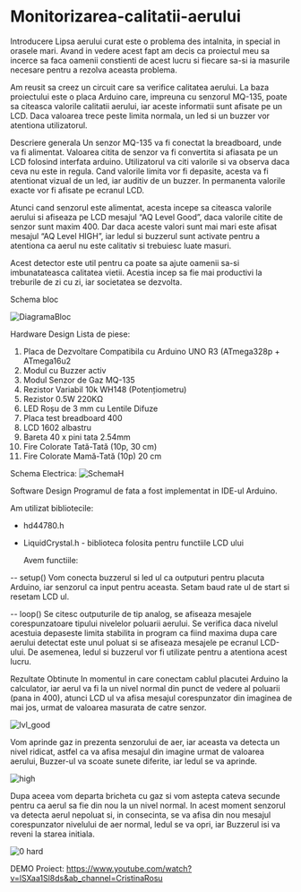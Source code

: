 # Monitorizarea-calitatii-aerului

  Introducere
Lipsa aerului curat este o problema des intalnita, in special in orasele mari. Avand in vedere acest fapt am decis ca proiectul meu sa incerce sa faca oamenii constienti de acest lucru si fiecare sa-si ia masurile necesare pentru a rezolva aceasta problema.

Am reusit sa creez un circuit care sa verifice calitatea aerului. La baza proiectului este o placa Arduino care, impreuna cu senzorul MQ-135, poate sa citeasca valorile calitatii aerului, iar aceste informatii sunt afisate pe un LCD. Daca valoarea trece peste limita normala, un led si un buzzer vor atentiona utilizatorul.

  Descriere generala
Un senzor MQ-135 va fi conectat la breadboard, unde va fi alimentat. Valoarea citita de senzor va fi convertita si afiasata pe un LCD folosind interfata arduino. Utilizatorul va citi valorile si va observa daca ceva nu este in regula. Cand valorile limita vor fi depasite, acesta va fi atentionat vizual de un led, iar auditiv de un buzzer. In permanenta valorile exacte vor fi afisate pe ecranul LCD.

Atunci cand senzorul este alimentat, acesta incepe sa citeasca valorile aerului si afiseaza pe LCD mesajul “AQ Level Good”, daca valorile citite de senzor sunt maxim 400. Dar daca aceste valori sunt mai mari este afisat mesajul “AQ Level HIGH”, iar ledul si buzzerul sunt activate pentru a atentiona ca aerul nu este calitativ si trebuiesc luate masuri.

Acest detector este util pentru ca poate sa ajute oamenii sa-si imbunatateasca calitatea vietii. Acestia incep sa fie mai productivi la treburile de zi cu zi, iar societatea se dezvolta.

  Schema bloc
  
  ![DiagramaBloc](https://user-images.githubusercontent.com/33146527/200193250-d9f03a65-2463-426f-bb21-c3a871d39942.png)

  Hardware Design
Lista de piese:

1. Placa de Dezvoltare Compatibila cu Arduino UNO R3 (ATmega328p + ATmega16u2
2. Modul cu Buzzer activ
3. Modul Senzor de Gaz MQ-135
4. Rezistor Variabil 10k WH148 (Potențiometru)
5. Rezistor 0.5W 220KΩ
6. LED Roșu de 3 mm cu Lentile Difuze
7. Placa test breadboard 400
8. LCD 1602 albastru
9. Bareta 40 x pini tata 2.54mm
10. Fire Colorate Tată-Tată (10p, 30 cm)
11. Fire Colorate Mamă-Tată (10p) 20 cm


  Schema Electrica:
  ![SchemaH](https://user-images.githubusercontent.com/33146527/200193334-eaba7487-d51c-416c-b32d-ff8f5ce8c7c9.png)
  

Software Design
Programul de fata a fost implementat in IDE-ul Arduino.

  Am utilizat bibliotecile:

- hd44780.h
- LiquidCrystal.h - biblioteca folosita pentru functiile LCD ului


  Avem functiile:

-- setup()
Vom conecta buzzerul si led ul ca outputuri pentru placuta Arduino, iar senzorul ca input pentru aceasta. Setam baud rate ul de start si resetam LCD ul.

-- loop()
Se citesc outputurile de tip analog, se afiseaza mesajele corespunzatoare tipului nivelelor poluarii aerului. Se verifica daca nivelul acestuia depaseste limita stabilita in program ca fiind maxima dupa care aerului detectat este unul poluat si se afiseaza mesajele pe ecranul LCD-ului. De asemenea, ledul si buzzerul vor fi utilizate pentru a atentiona acest lucru.


  Rezultate Obtinute
In momentul in care conectam cablul placutei Arduino la calculator, iar aerul va fi la un nivel normal din punct de vedere al poluarii (pana in 400), atunci LCD ul va afisa mesajul corespunzator din imaginea de mai jos, urmat de valoarea masurata de catre senzor.

![lvl_good](https://user-images.githubusercontent.com/33146527/200193439-7ccc5cf3-cebb-40f0-9aff-09c1a2240839.jpg)


Vom aprinde gaz in prezenta senzorului de aer, iar aceasta va detecta un nivel ridicat, astfel ca va afisa mesajul din imagine urmat de valoarea aerului, Buzzer-ul va scoate sunete diferite, iar ledul se va aprinde.


![high](https://user-images.githubusercontent.com/33146527/200193463-9246fb1f-1172-474f-ac49-44a1aeb42feb.jpg)

Dupa aceea vom departa bricheta cu gaz si vom astepta cateva secunde pentru ca aerul sa fie din nou la un nivel normal. In acest moment senzorul va detecta aerul nepoluat si, in consecinta, se va afisa din nou mesajul corespunzator nivelului de aer normal, ledul se va opri, iar Buzzerul isi va reveni la starea initiala.

![0 hard](https://user-images.githubusercontent.com/33146527/200193490-3119e3f8-03dd-4d6c-9e49-b42b47a523c4.jpg)

 DEMO Proiect:
https://www.youtube.com/watch?v=lSXaa1Sl8ds&ab_channel=CristinaRosu
